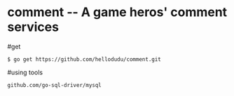 comment -- A game heros' comment services
==================
#get

    $ go get https://github.com/hellodudu/comment.git


#using tools

    github.com/go-sql-driver/mysql


